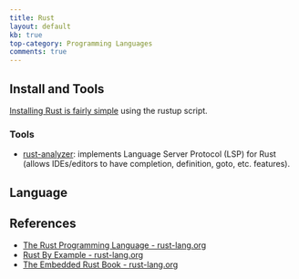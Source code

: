 ```yaml
---
title: Rust
layout: default
kb: true
top-category: Programming Languages
comments: true
---
```


## Install and Tools

[Installing Rust is fairly simple](https://www.rust-lang.org/tools/install) using the rustup script.

### Tools

* [rust-analyzer](https://rust-analyzer.github.io/): implements Language Server Protocol (LSP) for Rust (allows IDEs/editors to have completion, definition, goto, etc. features).

## Language


## References

* [The Rust Programming Language - rust-lang.org](https://doc.rust-lang.org/book/)
* [Rust By Example - rust-lang.org](https://doc.rust-lang.org/stable/rust-by-example/)
* [The Embedded Rust Book - rust-lang.org](https://doc.rust-lang.org/stable/embedded-book/)

